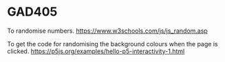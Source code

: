 # GAD405

To randomise numbers.
https://www.w3schools.com/js/js_random.asp

To get the code for randomising the background colours when the page is clicked.
https://p5js.org/examples/hello-p5-interactivity-1.html
